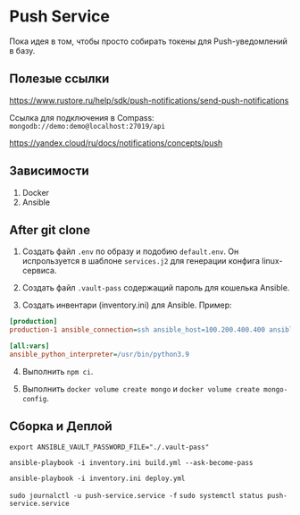 # Push Service

Пока идея в том, чтобы просто собирать токены для Push-уведомлений в базу.

## Полезые ссылки

https://www.rustore.ru/help/sdk/push-notifications/send-push-notifications

Ссылка для подключения в Compass: `mongodb://demo:demo@localhost:27019/api`

https://yandex.cloud/ru/docs/notifications/concepts/push

## Зависимости

1) Docker
2) Ansible

## After git clone

1) Создать файл `.env` по образу и подобию `default.env`. Он испрользуется в шаблоне `services.j2` для генерации конфига linux-сервиса.

2) Создать файл `.vault-pass` содержащий пароль для кошелька Ansible.

3) Создать инвентари (inventory.ini) для Ansible. Пример:

```ini
[production]
production-1 ansible_connection=ssh ansible_host=100.200.400.400 ansible_user=username

[all:vars]
ansible_python_interpreter=/usr/bin/python3.9
```

4) Выполнить `npm ci`.

5) Выполнить `docker volume create mongo` и `docker volume create mongo-config`.

## Сборка и Деплой

`export ANSIBLE_VAULT_PASSWORD_FILE="./.vault-pass"`

`ansible-playbook -i inventory.ini build.yml --ask-become-pass`

`ansible-playbook -i inventory.ini deploy.yml`


`sudo journalctl -u push-service.service -f`
`sudo systemctl status push-service.service`
